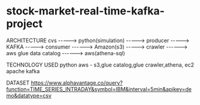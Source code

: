 # stock-market-real-time-kafka-project

ARCHITECTURE
cvs -----> python(simulation) -----> producer -----> KAFKA -----> consumer ------> Amazon(s3) -----> crawler ------> aws glue data catalog ------> aws(athena-sql)

TECHNOLOGY USED
python
aws - s3,glue catalog,glue crawler,athena, ec2
apache kafka

DATASET 
https://www.alphavantage.co/query?function=TIME_SERIES_INTRADAY&symbol=IBM&interval=5min&apikey=demo&datatype=csv
